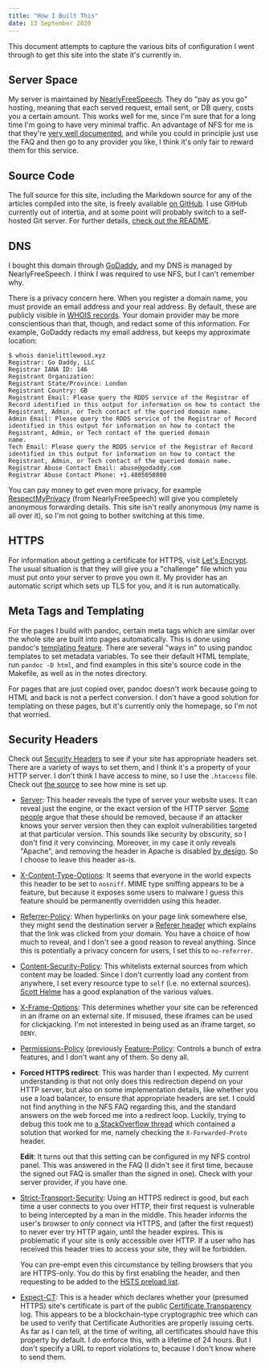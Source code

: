 ```yaml
---
title: "How I Built This"
date: 13 September 2020
---
```


This document attempts to capture the various bits of configuration I went
through to get this site into the state it's currently in.

## Server Space

My server is maintained by [NearlyFreeSpeech]. They do "pay as you go" hosting,
meaning that each served request, email sent, or DB query, costs you a certain
amount. This works well for me, since I'm sure that for a long time I'm going
to have very minimal traffic. An advantage of NFS for me is that they're [very
well documented][NearlyFreeSpeech-faq], and while you could in principle just
use the FAQ and then go to any provider you like, I think it's only fair to
reward them for this service.

## Source Code

The full source for this site, including the Markdown source for any of the
articles compiled into the site, is freely available [on GitHub][site-github].
I use GitHub currently out of intertia, and at some point will probably switch
to a self-hosted Git server. For further details, [check out the
README][site-github-readme].

## DNS

I bought this domain through [GoDaddy], and my DNS is managed by
NearlyFreeSpeech. I think I was required to use NFS, but I can't remember why.

There is a privacy concern here. When you register a domain name, you must
provide an email address and your real address. By default, these are publicly
visible in [WHOIS records]. Your domain provider may be more conscientious than
that, though, and redact some of this information. For example, GoDaddy redacts
my email address, but keeps my approximate location:

```
$ whois danielittlewood.xyz
Registrar: Go Daddy, LLC
Registrar IANA ID: 146
Registrant Organization:
Registrant State/Province: London
Registrant Country: GB
Registrant Email: Please query the RDDS service of the Registrar of Record identified in this output for information on how to contact the Registrant, Admin, or Tech contact of the queried domain name.
Admin Email: Please query the RDDS service of the Registrar of Record identified in this output for information on how to contact the Registrant, Admin, or Tech contact of the queried domain
name.
Tech Email: Please query the RDDS service of the Registrar of Record identified in this output for information on how to contact the Registrant, Admin, or Tech contact of the queried domain name.
Registrar Abuse Contact Email: abuse@godaddy.com
Registrar Abuse Contact Phone: +1.4805058800
```

You can pay money to get even more privacy, for example [RespectMyPrivacy]
\(from NearlyFreeSpeech\) will give you completely anonymous forwarding
details. This site isn't really anonymous (my name is all over it), so I'm not
going to bother switching at this time.


## HTTPS

For information about getting a certificate for HTTPS, visit [Let's Encrypt].
The usual situation is that they will give you a "challenge" file which you
must put onto your server to prove you own it. My provider has an automatic
script which sets up TLS for you, and it is run automatically.

## Meta Tags and Templating

For the pages I build with pandoc, certain meta tags which are similar over the
whole site are built into pages automatically. This is done using pandoc's
[templating feature][pandoc-templates]. There are several "ways in" to using
pandoc templates to set metadata variables. To see their default HTML template,
run `pandoc -D html`, and find examples in this site's source code in the
Makefile, as well as in the notes directory.

For pages that are just copied over, pandoc doesn't work because going to HTML
and back is not a perfect conversion. I don't have a good solution for
templating on these pages, but it's currently only the homepage, so I'm not that
worried.

## Security Headers

Check out 
[Security Headers][header-scan] to see if your site has appropriate headers
set. There are a variety of ways to set them, and I think it's a property of
your HTTP server. I don't think I have access to mine, so I use the `.htaccess`
file. Check out [the source][site-github] to see how mine is set up.


* [Server][headers/server]: This header reveals the type of server your website
  uses. It can reveal just the engine, or the exact version of the HTTP server.
  [Some people][microsoft-hide-server] argue that these should be removed,
  because if an attacker knows your server version then they can exploit
  vulnerabilities targeted at that particular version. This sounds like
  security by obscurity, so I don't find it very convincing. Moreover, in my
  case it only reveals "Apache", and removing the header in Apache is disabled
  [by design][apache-show-header]. So I choose to leave this header as-is.

* [X-Content-Type-Options][headers/x-content-type-options]: It seems that
  everyone in the world expects this header to be set to `nosniff`. MIME type
  sniffing appears to be a feature, but because it exposes some users to
  malware I guess this feature should be permanently overridden using this
  header.

* [Referrer-Policy][headers/referrer-policy]: When hyperlinks on your page link
  somewhere else, they might send the destination server a [Referer
  header][headers/referer] which explains that the link was clicked from your
  domain. You have a choice of how much to reveal, and I don't see a good
  reason to reveal anything.  Since this is potentially a privacy concern for
  users, I set this to `no-referrer`.

* [Content-Security-Policy][headers/content-security-policy]: This whitelists
  external sources from which content may be loaded. Since I don't currently
  load any content from anywhere, I set every resource type to `self` (i.e. no
  external sources).  [Scott Helme][scotthelme-contentsecpol] has a good
  explanation of the various values.

* [X-Frame-Options][headers/x-frame-options]: This determines whether your site
  can be referenced in an iframe on an external site. If misused, these iframes
  can be used for clickjacking.  I'm not interested in being used as an iframe
  target, so `DENY`.

* [Permissions-Policy][headers/permissions-policy] (previously
  [Feature-Policy][headers/feature-policy]: Controls a bunch of extra features,
  and I don't want any of them. So deny all.

* **Forced HTTPS redirect**: This was harder than I expected. My current
  understanding is that not only does this redirection depend on your HTTP
  server, but also on some implementation details, like whether you use a load
  balancer, to ensure that appropriate headers are set. I could not find
  anything in the NFS FAQ regarding this, and the standard answers on the web
  forced me into a redirect loop. Luckily, trying to debug this took me to [a
  StackOverflow thread][stackoverflow-https] which contained a solution that
  worked for me, namely checking the `X-Forwarded-Proto` header.

  **Edit**: It turns out that this setting can be configured in my NFS control
  panel. This was answered in the FAQ (I didn't see it first time, because the
  signed out FAQ is smaller than the signed in one). Check with your server
  provider, if you have one.

* [Strict-Transport-Security][headers/strict-transport-security]: Using an
  HTTPS redirect is good, but each time a user connects to you over HTTP, their
  first request is vulnerable to being intercepted by a man in the middle. This
  header informs the user's browser to *only* connect via HTTPS, and (after the
  first request) to never ever try HTTP again, until the header expires.  This
  is problematic if your site is only accessible over HTTP. If a user who has
  received this header tries to access your site, they will be forbidden.

  You can pre-empt even this circumstance by telling browsers that you are
  HTTPS-only. You do this by first enabling the header, and then requesting to
  be added to the [HSTS preload list].

* [Expect-CT][headers/expect-ct]: This is a header which declares whether your
  (presumed HTTPS) site's certificate is part of the public [Certificate
  Transparency] log. This appears to be a blockchain-type cryptographic tree
  which can be used to verify that Certificate Authorities are properly issuing
  certs. As far as I can tell, at the time of writing, all certificates should
  have this property by default.  I *do* enforce this, with a lifetime of 24
  hours. But I don't specify a URL to report violations to, because I don't
  know where to send them.

[NearlyFreeSpeech]: https://www.nearlyfreespeech.net/
[NearlyFreeSpeech-faq]: https://www.nearlyfreespeech.net/about/faq
[RespectMyPrivacy]: https://www.nearlyfreespeech.net/services/respect
[GoDaddy]: https://www.godaddy.com/
[Let's Encrypt]: https://letsencrypt.org/
[HSTS preload list]: https://hstspreload.org/
[Certificate Transparency]: https://www.certificate-transparency.org/
[WHOIS records]: https://en.wikipedia.org/wiki/WHOIS
[site-github]: https://github.com/danielittlewood0/danielittlewood.xyz
[site-github-readme]: https://github.com/danielittlewood0/danielittlewood.xyz/blob/master/README.md
[pandoc-templates]: https://pandoc.org/MANUAL.html#templates

[header-scan]: https://securityheaders.com/?q=danielittlewood.xyz&followRedirects=on 
[microsoft-hide-server]: https://techcommunity.microsoft.com/t5/iis-support-blog/remove-unwanted-http-response-headers/ba-p/369710
[apache-show-header]: (https://bz.apache.org/bugzilla/show_bug.cgi?id=40026)
[stackoverflow-https]: https://stackoverflow.com/questions/18328601/redirect-loop-while-redirecting-all-http-requests-to-https-using-htaccess
[scotthelme-contentsecpol]: https://scotthelme.co.uk/content-security-policy-an-introduction/

[headers/server]: https://developer.mozilla.org/en-US/docs/Web/HTTP/Headers/Server
[headers/x-content-type-options]: https://developer.mozilla.org/en-US/docs/Web/HTTP/Headers/X-Content-Type-Options
[headers/referrer-policy]: https://developer.mozilla.org/en-US/docs/Web/HTTP/Headers/Referrer-Policy
[headers/referer]: https://developer.mozilla.org/en-US/docs/Web/HTTP/Headers/Referer
[headers/content-security-policy]: https://developer.mozilla.org/en-US/docs/Web/HTTP/Headers/Content-Security-Policy
[headers/x-frame-options]: https://developer.mozilla.org/en-US/docs/Web/HTTP/Headers/X-Frame-Options
[headers/permissions-policy]: https://github.com/w3c/webappsec-permissions-policy/blob/master/permissions-policy-explainer.md
[headers/feature-policy]: https://developer.mozilla.org/en-US/docs/Web/HTTP/Headers/Feature-Policy
[headers/strict-transport-security]: https://developer.mozilla.org/en-US/docs/Web/HTTP/Headers/Strict-Transport-Security
[headers/expect-ct]: https://developer.mozilla.org/en-US/docs/Web/HTTP/Headers/Expect-CT
